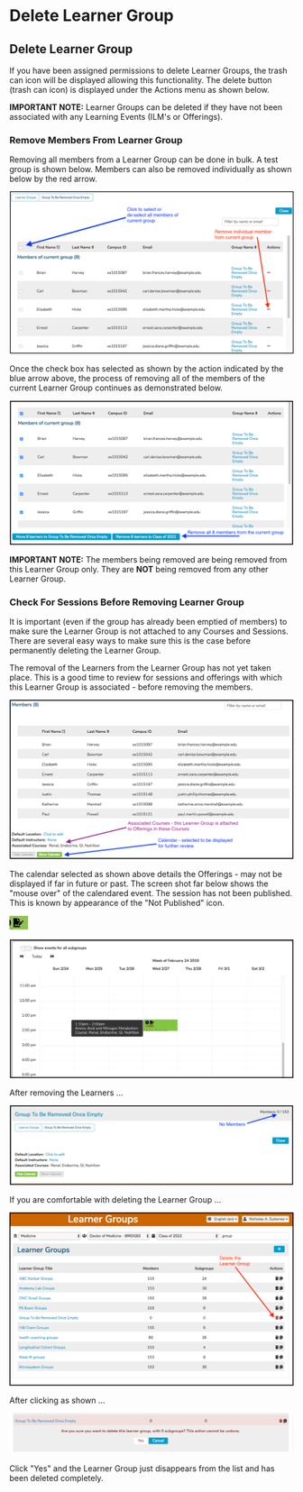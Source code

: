 # Delete Learner Group

## Delete Learner Group

If you have been assigned permissions to delete Learner Groups, the trash can icon will be displayed allowing this functionality. The delete button (trash can icon) is displayed under the Actions menu as shown below.

**IMPORTANT NOTE:** Learner Groups can be deleted if they have not been associated with any Learning Events (ILM's or Offerings).

### Remove Members From Learner Group

Removing all members from a Learner Group can be done in bulk. A test group is shown below. Members can also be removed individually as shown below by the red arrow.

![Remove individual members](../images/delete_learner_group/remove_individual_members.png)

Once the check box has selected as shown by the action indicated by the blue arrow above, the process of removing all of the members of the current Learner Group continues as demonstrated below. 

![Remove all members](../images/delete_learner_group/remove_all_members.png)

**IMPORTANT NOTE:** The members being removed are being removed from this Learner Group only. They are **NOT** being removed from any other Learner Group.

### Check For Sessions Before Removing Learner Group

It is important (even if the group has already been emptied of members) to make sure the Learner Group is not attached to any Courses and Sessions. There are several easy ways to make sure this is the case before permanently deleting the Learner Group.

The removal of the Learners from the Learner Group has not yet taken place. This is a good time to review for sessions and offerings with which this Learner Group is associated - before removing the members.

![Review options](../images/delete_learner_group/review_options.png)

The calendar selected as shown above details the Offerings - may not be displayed if far in future or past. The screen shot far below shows the "mouse over" of the calendared event. The session has not been published. This is known by appearance of the "Not Published" icon. 

![Not Published](../images/delete_learner_group/unpublished_icon.png)

![Mouseover shown](../images/delete_learner_group/mouseover_shown.png)

After removing the Learners ...

![Remove learners](../images/delete_learner_group/remove_learners.png)

If you are comfortable with deleting the Learner Group ...

![Delete learner group](../images/delete_learner_group/delete_learner_group.png)

After clicking as shown ...

![Confirm Learner Group Deletion](../images/delete_learner_group/confirm_deletion.png)

Click "Yes" and the Learner Group just disappears from the list and has been deleted completely.



